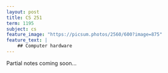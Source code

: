 ```yaml
---
layout: post
title: CS 251
term: 1195
subject: cs
feature_image: "https://picsum.photos/2560/600?image=875"
feature_text: |
    ## Computer hardware
---
```


Partial notes coming soon...
